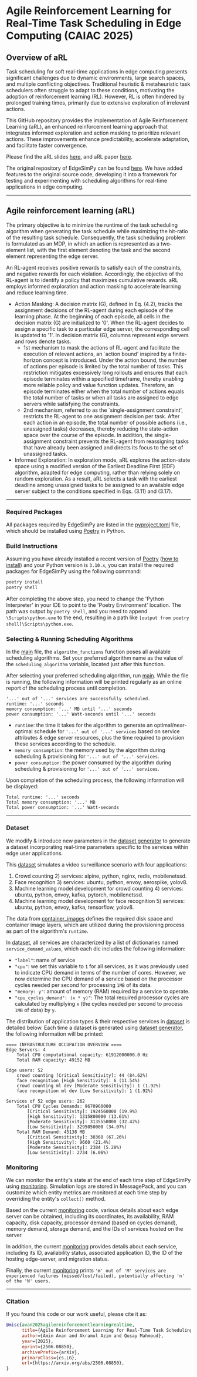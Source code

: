 # Agile Reinforcement Learning for Real-Time Task Scheduling in Edge Computing (CAIAC 2025)

## Overview of aRL
Task scheduling for soft real-time applications in edge computing presents significant challenges due to dynamic environments, large search spaces, and multiple conflicting objectives. Traditional heuristic & metaheuristic task schedulers often struggle to adapt to these conditions, motivating the adoption of reinforcement learning (RL). However, RL is often hindered by prolonged training times, primarily due to extensive exploration of irrelevant actions.

This GitHub repository provides the implementation of Agile Reinforcement Learning (aRL), an enhanced reinforcement learning approach that integrates informed exploration and action masking to prioritize relevant actions. These improvements enhance predictability, accelerate adaptation, and facilitate faster convergence.

Please find the aRL slides [here](CanadianAI2025_AminAvan.pptx), and aRL paper [here](https://caiac.pubpub.org/pub/xvm5a604).

The original repository of EdgeSimPy can be found [here](https://github.com/EdgeSimPy/EdgeSimPy). We have added features to the original source code, developing it into a framework for testing and experimenting with scheduling algorithms for real-time applications in edge computing.

---
## Agile reinforcement learning (aRL)
The primary objective is to minimize the runtime of the task scheduling algorithm when generating the task schedule while maximizing the hit-ratio of the resulting task schedule. Consequently, the task scheduling problem is formulated as an MDP, in which an action is represented as a two-element list, with the first element denoting the task and the second element representing the edge server.

An RL-agent receives positive rewards to satisfy each of the constraints, and negative rewards for each violation. Accordingly, the objective of the RL-agent is to identify a policy that maximizes cumulative rewards. aRL employs informed exploration and action masking to accelerate learning and reduce learning time.


* Action Masking: A decision matrix (G), defined in Eq. (4.2), tracks the assignment decisions of the RL-agent during each episode of the learning phase. At the beginning of each episode, all cells in the decision matrix (G) are initialized to '0'. When the RL-agent decides to assign a specific task to a particular edge server, the corresponding cell is updated to '1'. In decision matrix (G), columns represent edge servers and rows denote tasks.
  * 1st mechanism to mask the actions of RL-agent and facilitate the execution of relevant actions, an `action bound' inspired by a finite-horizon concept is introduced. Under the action bound, the number of actions per episode is limited by the total number of tasks. This restriction mitigates excessively long rollouts and ensures that each episode terminates within a specified timeframe, thereby enabling more reliable policy and value function updates. Therefore, an episode terminates either when the total number of actions equals the total number of tasks or when all tasks are assigned to edge servers while satisfying the constraints.
  * 2nd mechanism, referred to as the `single-assignment constraint', restricts the RL-agent to one assignment decision per task. After each action in an episode, the total number of possible actions (i.e., unassigned tasks) decreases, thereby reducing the state-action space over the course of the episode. In addition, the single-assignment constraint prevents the RL-agent from reassigning tasks that have already been assigned and directs its focus to the set of unassigned tasks.
* Informed Exploration: In exploration mode, aRL explores the action-state space using a modified version of the Earliest Deadline First (EDF) algorithm, adapted for edge computing, rather than relying solely on random exploration. As a result, aRL selects a task with the earliest deadline among unassigned tasks to be assigned to an available edge server subject to the conditions specified in Eqs. (3.11) and (3.17).
---
### Required Packages
All packages required by EdgeSimPy are listed in the [pyproject.toml](pyproject.toml) file, which should be installed using [Poetry](https://python-poetry.org/) in Python.

### Build Instructions
Assuming you have already installed a recent version of [Poetry](https://python-poetry.org/) ([how to install](https://python-poetry.org/docs/)) and your Python version is ```3.10.x```, you can install the required packages for EdgeSimPy using the following command:
```bash
poetry install
poetry shell
```
After completing the above step, you need to change the 'Python Interpreter' in your IDE to point to the 'Poetry Environment' location. The path was output by `poetry shell`, and you need to append `\Scripts\python.exe` to the end, resulting in a path like `[output from poetry shell]\Scripts\python.exe`.


### Selecting & Running Scheduling Algorithms
In the [main](edge_sim_py/__main__.py) file, the `algorithm_functions` function poses all available scheduling algorithms. Set your preferred algorithm name as the value of the `scheduling_algorithm` variable, located just after this function.

After selecting your preferred scheduling algorithm, run [main](edge_sim_py/__main__.py). While the file is running, the following information will be printed regularly as an online report of the scheduling process until completion.
```
'...' out of '...' services are successfully scheduled.
runtime: '...' seconds
memory consumption: '...' MB until '...' seconds
power consumption: '...' Watt-seconds until '...' seconds
```
* `runtime`: the time it takes for the algorithm to generate an optimal/near-optimal schedule for `'...' out of '...' services` based on service attributes & edge server resources, plus the time required to provision these services according to the schedule.
* `memory consumption`: the memory used by the algorithm during scheduling & provisioning for `'...' out of '...' services`.
* `power consumption`: the power consumed by the algorithm during scheduling & provisioning for `'...' out of '...' services`.

Upon completion of the scheduling process, the following information will be displayed:
```
Total runtime: '...' seconds
Total memory consumption: '...' MB
Total power consumption: '...' Watt-seconds
```
---
### Dataset
We modify & introduce new parameters in the [dataset generator](edge_sim_py/dataset_generator/create_dataset.py) to generate a dataset incorporating real-time parameters specific to the services within edge user applications.

This [dataset](edge_sim_py/dataset_generator/datasets/dataset1.json) simulates a video surveillance scenario with four applications:
1) Crowd counting
   2) services: alpine, python, nginx, redis, mobilenetssd.
2) Face recognition
   3) services: ubuntu, python, envoy, aerospike, yolov8.
3) Machine learning model development for crowd counting
   4) services: ubuntu, python, envoy, kafka, pytorch, mobilenetssd.
4) Machine learning model development for face recognition
   5) services: ubuntu, python, envoy, kafka, tensorflow, yolov8.

The data from [container_images](edge_sim_py/dataset_generator/container_images.json) defines the required disk space and container image layers, which are utilized during the provisioning process as part of the algorithm's `runtime`.

In [dataset](edge_sim_py/dataset_generator/datasets/dataset1.json), all services are characterized by a list of dictionaries named `service_demand_values`, which each dic includes the following information:
* `"label"`: name of service
* `"cpu"`: we set this variable to `1` for all services, as it was previously used to indicate CPU demand in terms of the number of cores. However, we now determine the CPU demand of a service based on the processor cycles needed per second for processing `1MB` of its data.
* `"memory: y"`: amount of memory (RAM) required by a service to operate.
* `"cpu_cycles_demand": (x * y)"`: The total required processor cycles are calculated by multiplying `x` (the cycles needed per second to process `1MB` of data) by `y`.

The distribution of application types & their respective services in [dataset](edge_sim_py/dataset_generator/datasets/dataset1.json) is detailed below. Each time a dataset is generated using [dataset generator](edge_sim_py/dataset_generator/create_dataset.py), the following information will be printed:
```
==== INFRASTRUCTURE OCCUPATION OVERVIEW ====
Edge Servers: 4
	Total CPU computational capacity: 61912000000.0 Hz
	Total RAM capacity: 49152 MB

Edge users: 52
	crowd counting [Critical Sensitivity]: 44 (84.62%)
	face recognition [High Sensitivity]: 6 (11.54%)
	crowd counting ml dev [Moderate Sensitivity]: 1 (1.92%)
	face recognition ml dev [Low Sensitivity]: 1 (1.92%)

Services of 52 edge users: 262
	Total CPU Cycles Demands: 9670960000
		[Critical Sensitivity]: 1924560000 (19.9%)
		[High Sensitivity]: 1315800000 (13.61%)
		[Moderate Sensitivity]: 3135550000 (32.42%)
		[Low Sensitivity]: 3295050000 (34.07%)
	Total RAM Demand: 45138 MB
		[Critical Sensitivity]: 30360 (67.26%)
		[High Sensitivity]: 9660 (21.4%)
		[Moderate Sensitivity]: 2384 (5.28%)
		[Low Sensitivity]: 2734 (6.06%)
```

### Monitoring
We can monitor the entity's state at the end of each time step of EdgeSimPy using [monitoring](edge_sim_py/monitoring.py). Simulation logs are stored in MessagePack, and you can customize which entity metrics are monitored at each time step by overriding the entity's `collect()` method.

Based on the current [monitoring](edge_sim_py/monitoring.py) code, various details about each edge server can be obtained, including its coordinates, its availability, RAM capacity, disk capacity, processor demand (based on cycles demand), memory demand, storage demand, and the IDs of services hosted on the server.

In addition, the current [monitoring](edge_sim_py/monitoring.py) provides details about each service, including its ID, availability status, associated application ID, the ID of the hosting edge-server, and migration status.

Finally, the current [monitoring](edge_sim_py/monitoring.py) prints `'m' out of 'M' services are experienced failures (missed/lost/failed), potentially affecting 'n' of the 'N' users.`

---
### Citation
If you found this code or our work useful, please cite it as:
```bibtex
@misc{avan2025agilereinforcementlearningrealtime,
      title={Agile Reinforcement Learning for Real-Time Task Scheduling in Edge Computing}, 
      author={Amin Avan and Akramul Azim and Qusay Mahmoud},
      year={2025},
      eprint={2506.08850},
      archivePrefix={arXiv},
      primaryClass={cs.LG},
      url={https://arxiv.org/abs/2506.08850}, 
}
```